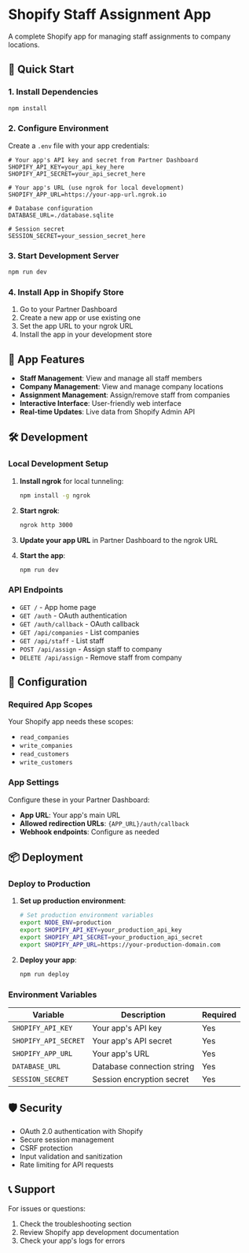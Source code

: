 # Shopify Staff Assignment App

A complete Shopify app for managing staff assignments to company locations.

## 🚀 Quick Start

### 1. Install Dependencies
```bash
npm install
```

### 2. Configure Environment
Create a `.env` file with your app credentials:

```env
# Your app's API key and secret from Partner Dashboard
SHOPIFY_API_KEY=your_api_key_here
SHOPIFY_API_SECRET=your_api_secret_here

# Your app's URL (use ngrok for local development)
SHOPIFY_APP_URL=https://your-app-url.ngrok.io

# Database configuration
DATABASE_URL=./database.sqlite

# Session secret
SESSION_SECRET=your_session_secret_here
```

### 3. Start Development Server
```bash
npm run dev
```

### 4. Install App in Shopify Store
1. Go to your Partner Dashboard
2. Create a new app or use existing one
3. Set the app URL to your ngrok URL
4. Install the app in your development store

## 📱 App Features

- **Staff Management**: View and manage all staff members
- **Company Management**: View and manage company locations
- **Assignment Management**: Assign/remove staff from companies
- **Interactive Interface**: User-friendly web interface
- **Real-time Updates**: Live data from Shopify Admin API

## 🛠️ Development

### Local Development Setup

1. **Install ngrok** for local tunneling:
   ```bash
   npm install -g ngrok
   ```

2. **Start ngrok**:
   ```bash
   ngrok http 3000
   ```

3. **Update your app URL** in Partner Dashboard to the ngrok URL

4. **Start the app**:
   ```bash
   npm run dev
   ```

### API Endpoints

- `GET /` - App home page
- `GET /auth` - OAuth authentication
- `GET /auth/callback` - OAuth callback
- `GET /api/companies` - List companies
- `GET /api/staff` - List staff
- `POST /api/assign` - Assign staff to company
- `DELETE /api/assign` - Remove staff from company

## 🔧 Configuration

### Required App Scopes

Your Shopify app needs these scopes:
- `read_companies`
- `write_companies`
- `read_customers`
- `write_customers`

### App Settings

Configure these in your Partner Dashboard:
- **App URL**: Your app's main URL
- **Allowed redirection URLs**: `{APP_URL}/auth/callback`
- **Webhook endpoints**: Configure as needed

## 📦 Deployment

### Deploy to Production

1. **Set up production environment**:
   ```bash
   # Set production environment variables
   export NODE_ENV=production
   export SHOPIFY_API_KEY=your_production_api_key
   export SHOPIFY_API_SECRET=your_production_api_secret
   export SHOPIFY_APP_URL=https://your-production-domain.com
   ```

2. **Deploy your app**:
   ```bash
   npm run deploy
   ```

### Environment Variables

| Variable | Description | Required |
|----------|-------------|----------|
| `SHOPIFY_API_KEY` | Your app's API key | Yes |
| `SHOPIFY_API_SECRET` | Your app's API secret | Yes |
| `SHOPIFY_APP_URL` | Your app's URL | Yes |
| `DATABASE_URL` | Database connection string | Yes |
| `SESSION_SECRET` | Session encryption secret | Yes |

## 🛡️ Security

- OAuth 2.0 authentication with Shopify
- Secure session management
- CSRF protection
- Input validation and sanitization
- Rate limiting for API requests

## 📞 Support

For issues or questions:
1. Check the troubleshooting section
2. Review Shopify app development documentation
3. Check your app's logs for errors